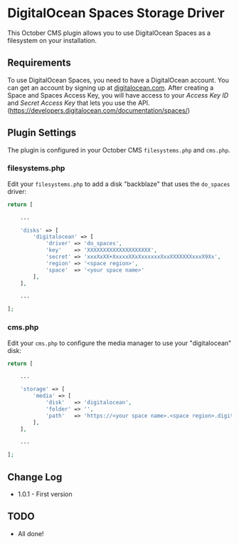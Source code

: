 # DigitalOcean Spaces Storage Driver

This October CMS plugin allows you to use DigitalOcean Spaces as a filesystem on your installation.

## Requirements

To use DigitalOcean Spaces, you need to have a DigitalOcean account. You can get an account by signing up at [digitalocean.com](https://digitalocean.com). After creating a Space and Spaces Access Key, you will have access to your *Access Key ID* and *Secret Access Key* that lets you use the API. (https://developers.digitalocean.com/documentation/spaces/)

## Plugin Settings

The plugin is configured in your October CMS `filesystems.php` and `cms.php`.

### filesystems.php

Edit your `filesystems.php` to add a disk "backblaze" that uses the `do_spaces` driver:

```php
return [

	...

	'disks' => [
		'digitalocean' => [
			'driver' => 'do_spaces',
			'key'    => 'XXXXXXXXXXXXXXXXXXXX',
			'secret' => 'xxxXxXX+XxxxxXXxXxxxxxxXxxXXXXXXXxxxX9Xx',
			'region' => '<space region>',
			'space'  => '<your space name>'
		],
	],

	...

];
```

### cms.php

Edit your `cms.php` to configure the media manager to use your "digitalocean" disk:

```php
return [

	...

	'storage' => [
		'media' => [
			'disk'   => 'digitalocean',
			'folder' => '',
			'path'   => 'https://<your space name>.<space region>.digitaloceanspaces.com/'
		],
	],

	...

];
```

## Change Log

* 1.0.1 - First version

## TODO

* All done!